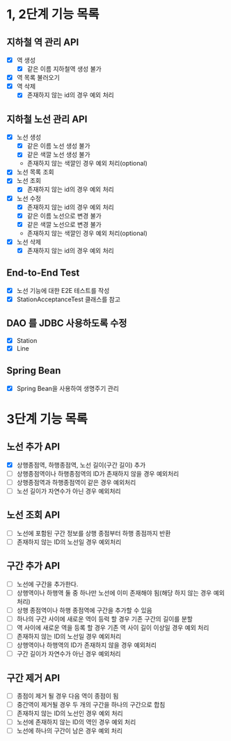 # 1, 2단계 기능 목록

## 지하철 역 관리 API

- [x] 역 생성
  - [x] 같은 이름 지하철역 생성 불가
- [x] 역 목록 불러오기
- [x] 역 삭제
  - [x] 존재하지 않는 id의 경우 예외 처리

## 지하철 노선 관리 API

- [x] 노선 생성
  - [x] 같은 이름 노선 생성 불가
  - [x] 같은 색깔 노선 생성 불가
  - 존재하지 않는 색깔인 경우 예외 처리(optional)
- [x] 노선 목록 조회
- [x] 노선 조회
  - [x] 존재하지 않는 id의 경우 예외 처리
- [x] 노선 수정
  - [x] 존재하지 않는 id의 경우 예외 처리
  - [x] 같은 이름 노선으로 변경 불가
  - [x] 같은 색깔 노선으로 변경 불가
  - 존재하지 않는 색깔인 경우 예외 처리(optional)
- [x] 노선 삭제
  - [x] 존재하지 않는 id의 경우 예외 처리

## End-to-End Test

- [x] 노선 기능에 대한 E2E 테스트를 작성
- [x] StationAcceptanceTest 클래스를 참고

## DAO 를 JDBC 사용하도록 수정
- [x] Station
- [x] Line

## Spring Bean
- [x] Spring Bean을 사용하여 생명주기 관리

# 3단계 기능 목록

## 노선 추가 API
- [x] 상행종점역, 하행종점역, 노선 길이(구간 길이) 추가
- [ ] 상행종점역이나 하행종점역의 ID가 존재하지 않을 경우 예외처리
- [ ] 상행종점역과 하행종점역이 같은 경우 예외처리
- [ ] 노선 길이가 자연수가 아닌 경우 예외처리

## 노선 조회 API
- [ ] 노선에 포함된 구간 정보를 상행 종점부터 하행 종점까지 반환
- [ ] 존재하지 않는 ID의 노선일 경우 예외처리

## 구간 추가 API
- [ ] 노선에 구간을 추가한다.
- [ ] 상행역이나 하행역 둘 중 하나만 노선에 이미 존재해야 됨(해당 하지 않는 경우 예외처리)
- [ ] 상행 종점역이나 하행 종점역에 구간을 추가할 수 있음
- [ ] 하나의 구간 사이에 새로운 역이 등럭 할 경우 기존 구간의 길이를 분할
- [ ] 역 사이에 새로운 역을 등록 할 경우 기존 역 사이 길이 이상일 경우 예외 처리
- [ ] 존재하지 않는 ID의 노선일 경우 예외처리
- [ ] 상행역이나 하행역의 ID가 존재하지 않을 경우 예외처리
- [ ] 구간 길이가 자연수가 아닌 경우 예외처리

## 구간 제거 API
- [ ] 종점이 제거 될 경우 다음 역이 종점이 됨
- [ ] 중간역이 제거될 경우 두 개의 구간을 하나의 구간으로 합침
- [ ] 존재하지 않는 ID의 노선인 경우 예외 처리
- [ ] 노선에 존재하지 않는 ID의 역인 경우 예외 처리
- [ ] 노선에 하나의 구간이 남은 경우 예외 처리